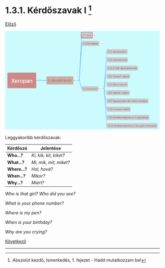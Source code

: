 # 1.3.1. Kérdőszavak I [^1]

[Előző](../1.2-Elso_lepesek/4.md)

![1.3](images/1.3.png)

Leggyakoribb kérdőszavak:

| Kérdőszó         | Jelentése                      |
|------------------|--------------------------------|
| **Who...?**      | *Ki, kik, kit, kiket?*         |
| **What...?**     | *Mi, mik, mit, miket?*         |
| **Where...?**    | *Hol, hová?*                   |
| **When...?**     | *Mikor?*                       |
| **Why...?** | *Miért?* |

*Who is that girl?*
*Who did you see?*

*What is your phone number?*

*Where is my pen?*

*When is your birthday?*

*Why are you crying?*

[Következő](2.md)

---
[^1]: Abszolút kezdő, Ismerkedés, 1. fejezet - Hadd mutatkozzam be!